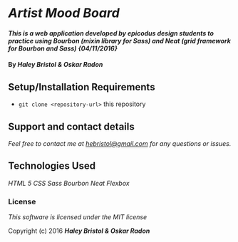 # _Artist Mood Board_

#### _This is a web application developed by epicodus design students to practice using Bourbon (mixin library for Sass) and Neat (grid framework for Bourbon and Sass) {04/11/2016}_

#### By _**Haley Bristol & Oskar Radon**_

## Setup/Installation Requirements

* `git clone <repository-url>` this repository

## Support and contact details

_Feel free to contact me at hebristol@gmail.com for any questions or issues._

## Technologies Used

_HTML 5
CSS
Sass
Bourbon
Neat
Flexbox_

### License

*This software is licensed under the MIT license*

Copyright (c) 2016 **_Haley Bristol & Oskar Radon_**
